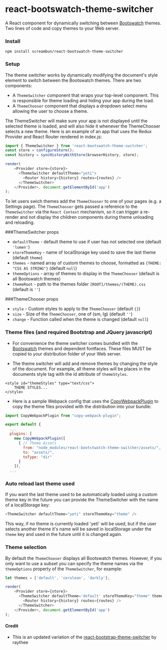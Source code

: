 # react-bootswatch-theme-switcher

A React component for dynamically switching between [Bootswatch](https://bootswatch.com/) themes. Two lines of code and copy themes to your Web server.

<!--
Update This image
<img src="http://demo.ray3.io/theme-switcher/theme-switcher.png" />

Update Demos
[A live demo is here](http://demo.ray3.io/theme-switcher)

[Code for demo here](https://github.com/raythree/theme-switcher-demo)
-->

### Install

```
npm install screambun/react-bootswatch-theme-switcher
```
### Setup
The theme switcher works by dynamically modifying the document's style element to switch between the Bootswatch themes. There are two components:

 * A ```ThemeSwitcher``` component that wraps your top-level component. This is responsible for theme loading and hiding your app during the load.
 * A ```ThemeChooser``` component that displays a dropdown select menu allowing the user to choose a theme.

The ThemeSwitcher will make sure your app is not displayed until the selected theme is loaded, and will also hide it whenever the ThemeChooser selects a new theme. Here is an example of an app that uses the Redux Provider and React Router rendered in index.js:

```javascript
import { ThemeSwitcher } from 'react-bootswatch-theme-switcher';
const store = configureStore();
const history = syncHistoryWithStore(browserHistory, store);

render(
    <Provider store={store}>
      <ThemeSwitcher defaultTheme="yeti">
        <Router history={history} routes={routes} />
      </ThemeSwitcher>
    </Provider>, document.getElementById('app')
);
```

To let users swich themes add the ```ThemeChooser``` to one of your pages (e.g. a Settings page). The ```ThemeChooser``` gets passed a reference to the ```ThemeSwitcher``` via the ```React Context``` mechanism, so it can trigger a re-render and not display the children components during theme unloading and reloading.

###ThemeSwitcher props
* ```defaultTheme``` - default theme to use if user has not selected one (default ```'lumen'```)
* ```storeThemeKey``` - name of localStorage key used to save the last theme (default ```theme```)
* ```themes``` - named array of custom themes to choose, formatted as `{THEME: "CSS AS STRING"}`  (default ```null```)
* ```themeOptions``` -  array of themes to display in the ```ThemeChooser``` (default is all Bootswatch themes)
* ```themeRoot``` -  path to the themes folder ```[ROOT]/themes/(THEME).css``` (default is ```''```)

###ThemeChooser props
* ```style``` - Custom styles to apply to the ```ThemeChooser``` (default ```{}```)
* ```size``` - Size of the ```ThemeChooser```, one of (sm, lg) (default ```''```)
* ```change``` - Function called when the theme is changed  (default ```null```)


### Theme files (and required Bootstrap and JQuery javascript)

- For convenience the theme switcher comes bundled with the [Bootswatch](https://bootswatch.com/) themes and dependent fontfaces. These files MUST be copied to your distribution folder of your Web server.

- The theme switcher will add and remove themes by changing the style of the document. For example, all theme styles will be places in the documents style tag with the id attribute of `themeStyles`.

```
<style id="themeStyles" type="text/css">
	THEME STYLES...
</style>
```

- Here is a sample Webpack config that uses the [CopyWebpackPlugin](https://github.com/kevlened/copy-webpack-plugin) to copy the theme files provided with the distribution into your bundle:

```javascript
import CopyWebpackPlugin from "copy-webpack-plugin";

export default {
  ...
  plugins: [
    new CopyWebpackPlugin([
      { // Theme Assets
        from: "node_modules/react-bootstwatch-theme-switcher/assets/",
        to: "assets/",
        toType: "dir"
      }
    ]),
  ...  
```

### Auto reload last theme used

If you want the last theme used to be automatically loaded using a custom theme key in the future you can provide the ThemeSwitcher with the name of a localStorage key:

```javascript
<ThemeSwitcher defaultTheme="yeti" storeThemeKey="theme" />
```
This way, if no theme is currently loaded 'yeti' will be used, but if the user selects another theme it's name will be saved in localStorage under the ```theme``` key and used in the future until it is changed again.

### Theme selection
By default the ```ThemeChooser``` displays all Bootswatch themes. However, if you only want to use a subset you can specify the theme names via the ```themeOptions``` property of the ```ThemeSwitcher```, for example:

```javascript
let themes = ['default', 'cerulean', 'darkly'];

render(
    <Provider store={store}>
      <ThemeSwitcher defaultTheme='default' storeThemeKey="theme" themeOptions={themes}>
        <Router history={history} routes={routes} />
      </ThemeSwitcher>
    </Provider>, document.getElementById('app')
);
```

#### Credit
- This is an updated variation of the [react-bootstrap-theme-switcher](https://github.com/raythree/react-bootstrap-theme-switcher) by raythee
